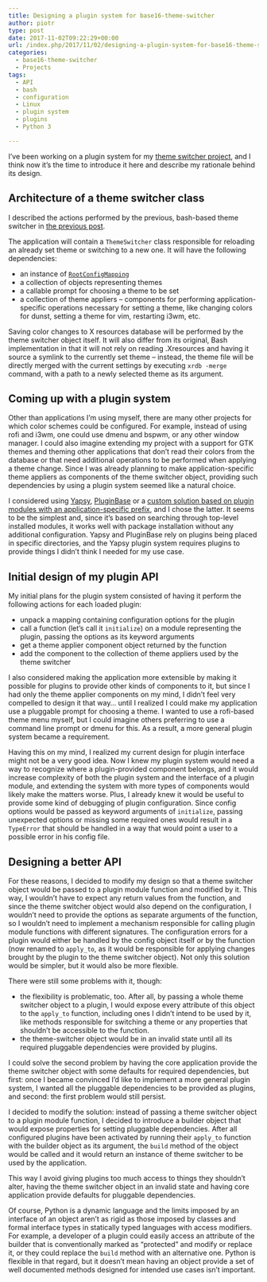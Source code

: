 ```yaml
---
title: Designing a plugin system for base16-theme-switcher
author: piotr
type: post
date: 2017-11-02T09:22:29+00:00
url: /index.php/2017/11/02/designing-a-plugin-system-for-base16-theme-switcher/
categories:
  - base16-theme-switcher
  - Projects
tags:
  - API
  - bash
  - configuration
  - Linux
  - plugin system
  - plugins
  - Python 3

---
```

I&#8217;ve been working on a plugin system for my [theme switcher project][1], and I think now it&#8217;s the time to introduce it here and describe my rationale behind its design.

<!--more-->

## Architecture of a theme switcher class

I described the actions performed by the previous, bash-based theme switcher in [the previous post][2].

The application will contain a `ThemeSwitcher` class responsible for reloading an already set theme or switching to a new one. It will have the following dependencies:

  * an instance of [`RootConfigMapping`][2]
  * a collection of objects representing themes
  * a callable prompt for choosing a theme to be set
  * a collection of theme appliers &#8211; components for performing application-specific operations necessary for setting a theme, like changing colors for dunst, setting a theme for vim, restarting i3wm, etc.

Saving color changes to X resources database will be performed by the theme switcher object itself. It will also differ from its original, Bash implementation in that it will not rely on reading .Xresources and having it source a symlink to the currently set theme &#8211; instead, the theme file will be directly merged with the current settings by executing `xrdb -merge` command, with a path to a newly selected theme as its argument.

## Coming up with a plugin system

Other than applications I&#8217;m using myself, there are many other projects for which color schemes could be configured. For example, instead of using rofi and i3wm, one could use dmenu and bspwm, or any other window manager. I could also imagine extending my project with a support for GTK themes and theming other applications that don&#8217;t read their colors from the database or that need additional operations to be performed when applying a theme change. Since I was already planning to make application-specific theme appliers as components of the theme switcher object, providing such dependencies by using a plugin system seemed like a natural choice.

I considered using [Yapsy][3], [PluginBase][4] or a [custom solution based on plugin modules with an application-specific prefix][5], and I chose the latter. It seems to be the simplest and, since it&#8217;s based on searching through top-level installed modules, it works well with package installation without any additional configuration. Yapsy and PluginBase rely on plugins being placed in specific directories, and the Yapsy plugin system requires plugins to provide things I didn&#8217;t think I needed for my use case.

## Initial design of my plugin API

My initial plans for the plugin system consisted of having it perform the following actions for each loaded plugin:

  * unpack a mapping containing configuration options for the plugin
  * call a function (let&#8217;s call it `initialize`) on a module representing the plugin, passing the options as its keyword arguments
  * get a theme applier component object returned by the function
  * add the component to the collection of theme appliers used by the theme switcher

I also considered making the application more extensible by making it possible for plugins to provide other kinds of components to it, but since I had only the theme applier components on my mind, I didn&#8217;t feel very compelled to design it that way&#8230; until I realized I could make my application use a pluggable prompt for choosing a theme. I wanted to use a rofi-based theme menu myself, but I could imagine others preferring to use a command line prompt or dmenu for this. As a result, a more general plugin system became a requirement.

Having this on my mind, I realized my current design for plugin interface might not be a very good idea. Now I knew my plugin system would need a way to recognize where a plugin-provided component belongs, and it would increase complexity of both the plugin system and the interface of a plugin module, and extending the system with more types of components would likely make the matters worse. Plus, I already knew it would be useful to provide some kind of debugging of plugin configuration. Since config options would be passed as keyword arguments of `initialize`, passing unexpected options or missing some required ones would result in a `TypeError` that should be handled in a way that would point a user to a possible error in his config file.

## Designing a better API

For these reasons, I decided to modify my design so that a theme switcher object would be passed to a plugin module function and modified by it. This way, I wouldn&#8217;t have to expect any return values from the function, and since the theme switcher object would also depend on the configuration, I wouldn&#8217;t need to provide the options as separate arguments of the function, so I wouldn&#8217;t need to implement a mechanism responsible for calling plugin module functions with different signatures. The configuration errors for a plugin would either be handled by the config object itself or by the function (now renamed to `apply_to`, as it would be responsible for applying changes brought by the plugin to the theme switcher object). Not only this solution would be simpler, but it would also be more flexible.

There were still some problems with it, though:

  * the flexibility is problematic, too. After all, by passing a whole theme switcher object to a plugin, I would expose every attribute of this object to the `apply_to` function, including ones I didn&#8217;t intend to be used by it, like methods responsible for switching a theme or any properties that shouldn&#8217;t be accessible to the function.
  * the theme-switcher object would be in an invalid state until all its required pluggable dependencies were provided by plugins.

I could solve the second problem by having the core application provide the theme switcher object with some defaults for required dependencies, but first: once I became convinced I&#8217;d like to implement a more general plugin system, I wanted all the pluggable dependencies to be provided as plugins, and second: the first problem would still persist.

I decided to modify the solution: instead of passing a theme switcher object to a plugin module function, I decided to introduce a builder object that would expose properties for setting pluggable dependencies. After all configured plugins have been activated by running their `apply_to` function with the builder object as its argument, the `build` method of the object would be called and it would return an instance of theme switcher to be used by the application.

This way I avoid giving plugins too much access to things they shouldn&#8217;t alter, having the theme switcher object in an invalid state and having core application provide defaults for pluggable dependencies.

Of course, Python is a dynamic language and the limits imposed by an interface of an object aren&#8217;t as rigid as those imposed by classes and formal interface types in statically typed languages with access modifiers. For example, a developer of a plugin could easily access an attribute of the builder that is conventionally marked as &#8220;protected&#8221; and modify or replace it, or they could replace the `build` method with an alternative one. Python is flexible in that regard, but it doesn&#8217;t mean having an object provide a set of well documented methods designed for intended use cases isn&#8217;t important. 

 [1]: https://github.com/piotr-rusin/base16-theme-switcher
 [2]: https://reusingthewheel.wordpress.com/2017/10/22/a-new-project-base16-theme-switcher/
 [3]: http://yapsy.sourceforge.net/index.html
 [4]: http://pluginbase.pocoo.org/
 [5]: https://packaging.python.org/guides/creating-and-discovering-plugins/#using-naming-convention